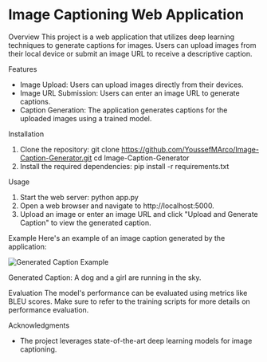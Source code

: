 # Image Captioning Web Application

Overview
This project is a web application that utilizes deep learning techniques to generate captions for images. Users can upload images from their local device or submit an image URL to receive a descriptive caption.

Features
- Image Upload: Users can upload images directly from their devices.
- Image URL Submission: Users can enter an image URL to generate captions.
- Caption Generation: The application generates captions for the uploaded images using a trained model.

Installation
1. Clone the repository:
   git clone https://github.com/YoussefMArco/Image-Caption-Generator.git
   cd Image-Caption-Generator
2. Install the required dependencies:
   pip install -r requirements.txt

Usage
1. Start the web server:
   python app.py
2. Open a web browser and navigate to http://localhost:5000.
3. Upload an image or enter an image URL and click "Upload and Generate Caption" to view the generated caption.

Example
Here's an example of an image caption generated by the application:

![Generated Caption Example](https://pics.craiyon.com/2023-08-31/2227fdd5564d4c48913b3f7278d6722.webp)

Generated Caption: A dog and a girl are running in the sky.

Evaluation
The model's performance can be evaluated using metrics like BLEU scores. Make sure to refer to the training scripts for more details on performance evaluation.

Acknowledgments
- The project leverages state-of-the-art deep learning models for image captioning.
